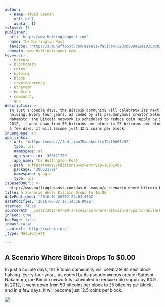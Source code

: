 ```yaml
---
author:
  - name: David Seaman
    url: null
    avatar: {}
related: []
publisher:
  url: 'http://www.huffingtonpost.com'
  name: The Huffington Post
  favicon: 'http://s.m.huffpost.com/assets/favicon-323c0b89aa2e10359c0389ac87254b1b.ico'
  domain: www.huffingtonpost.com
keywords:
  - bitcoin
  - blockchain
  - coins
  - halving
  - block
  - cryptocurrency
  - ethereum
  - hashrate
  - community
  - guo
description: >-
  In just a couple days, the Bitcoin community will celebrate its next block
  halving. Every four years, as coded by its pseudonymous creator Satoshi
  Nakamoto, the Bitcoin network is scheduled to reduce coin supply by 50%. In
  2012, it went down from 50 bitcoins per block to 25 bitcoins per block, and in
  a few days, it will become just 12.5 coins per block.
inLanguage: en
app_links:
  - url: 'huffpostnews:///?editionID=us&entryID=10861492'
    type: ios
    namespace: ai
    app_store_id: '306621789'
    app_name: The Huffington Post
  - path: huffpostnews/?editionID=us&entryID=10861492
    package: '306621789'
    namespace: google
    type: ios
isBasedOnUrl: >-
  http://www.huffingtonpost.com/david-seaman/a-scenario-where-bitcoin_b_10861492.html
title: A Scenario Where Bitcoin Drops To $0.00
datePublished: '2016-07-08T02:24:03.470Z'
dateModified: '2016-07-07T17:14:36.902Z'
starred: false
sourcePath: _posts/2016-07-08-a-scenario-where-bitcoin-drops-to-dollar000.md
inFeed: true
hasPage: false
inNav: false
_context: 'http://schema.org'
_type: MediaObject

---
```

<article style=""><h1>A Scenario Where Bitcoin Drops To $0.00</h1><p>In just a couple days, the Bitcoin community will celebrate its next block halving. Every four years, as coded by its pseudonymous creator Satoshi Nakamoto, the Bitcoin network is scheduled to reduce coin supply by 50%. In 2012, it went down from 50 bitcoins per block to 25 bitcoins per block, and in a few days, it will become just 12.5 coins per block.</p><img src="http://i.huffpost.com/gen/1528575/images/o-BITCOIN-facebook.jpg" /></article>